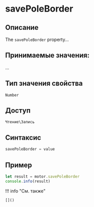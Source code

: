 # savePoleBorder

## Описание
The `savePoleBorder` property...

## Принимаемые значения:
...

## Тип значения свойства
`Number`

## Доступ
`Чтение\Запись`

## Синтаксис
```javascript
savePoleBorder = value
```

## Пример
```javascript linenums="1"
let result = motor.savePoleBorder
console.info(result)
```

!!! info "См. также"

    []()

